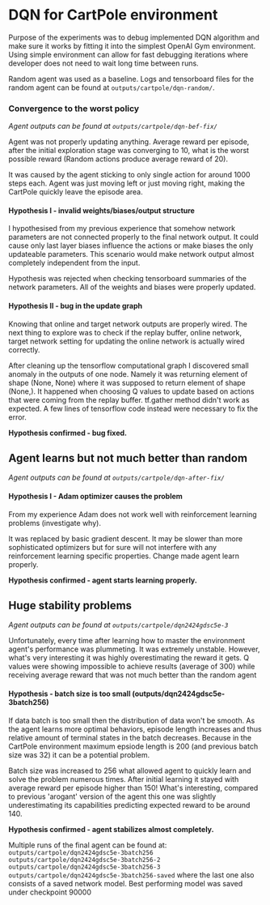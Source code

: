 # DQN for CartPole environment

Purpose of the experiments was to debug implemented DQN algorithm and make
sure it works by fitting it into the simplest OpenAI Gym environment. Using 
simple environment can allow for fast debugging iterations where developer 
does not need to wait long time between runs.

Random agent was used as a baseline. Logs and tensorboard files for the random
agent can be found at `outputs/cartpole/dqn-random/`.

### Convergence to the worst policy
*Agent outputs can be found at `outputs/cartpole/dqn-bef-fix/`*

Agent was not properly updating anything. Average reward per episode, after the
initial exploration stage was converging to 10, what is the worst possible
reward (Random actions produce average reward of 20).

It was caused by the agent sticking to only single action for around 1000 steps 
each. Agent was just moving left or just moving right, making the CartPole 
quickly leave the episode area.

#### Hypothesis I - invalid weights/biases/output structure
I hypothesised from my previous experience that somehow network parameters
are not connected properly to the final network output. It could cause only 
last layer biases influence the actions or make biases the only updateable
parameters. This scenario would make network output almost completely 
independent from the input.

Hypothesis was rejected when checking tensorboard summaries of the network
parameters. All of the weights and biases were properly updated.

#### Hypothesis II - bug in the update graph
Knowing that online and target network outputs are properly wired. The next
thing to explore was to check if the replay buffer, online network,
target network setting for updating the online network is actually wired
correctly.

After cleaning up the tensorflow computational graph I discovered small 
anomaly in the outputs of one node. Namely it was returning element of shape
(None, None) where it was supposed to return element of shape (None,).
It happened when choosing Q values to update based on actions that
were coming from the replay buffer. tf.gather method didn't work as expected.
A few lines of tensorflow code instead were necessary to fix the error.

**Hypothesis confirmed - bug fixed.**


## Agent learns but not much better than random
*Agent outputs can be found at `outputs/cartpole/dqn-after-fix/`*


#### Hypothesis I - Adam optimizer causes the problem
From my experience Adam does not work well with reinforcement learning problems
(investigate why). 

It was replaced by basic gradient descent. It may be slower than more
sophisticated optimizers but for sure will not interfere with any reinforcement
learning specific properties. Change made agent learn properly.

**Hypothesis confirmed - agent starts learning properly.**


## Huge stability problems 
*Agent outputs can be found at `outputs/cartpole/dqn2424gdsc5e-3`*

Unfortunately, every time after learning how to master the environment agent's 
performance was plummeting. It was extremely unstable. However, what's very 
interesting it was highly overestimating the reward it gets. Q values were 
showing impossible to achieve results (average of 300) while receiving average
reward that was not much better than the random agent


#### Hypothesis - batch size is too small (outputs/dqn2424gdsc5e-3batch256)
If data batch is too small then the distribution of data won't be smooth. 
As the agent learns more optimal behaviors, episode length increases and thus 
relative amount of terminal states in the batch decreases. Because in the 
CartPole environment maximum epsiode length is 200 (and previous batch size 
was 32) it can be a potential problem.

Batch size was increased to 256 what allowed agent to quickly learn and 
solve the problem numerous times. After initial learning it stayed with
average reward per episode higher than 150! What's interesting, compared to
previous 'arogant' version of the agent this one was slightly underestimating
its capabilities predicting expected reward to be around 140.

**Hypothesis confirmed - agent stabilizes almost completely.**

Multiple runs of the final agent can be found at:
`outputs/cartpole/dqn2424gdsc5e-3batch256`
`outputs/cartpole/dqn2424gdsc5e-3batch256-2`
`outputs/cartpole/dqn2424gdsc5e-3batch256-3`
`outputs/cartpole/dqn2424gdsc5e-3batch256-saved`
where the last one also consists of a saved network model. Best performing
model was saved under checkpoint 90000